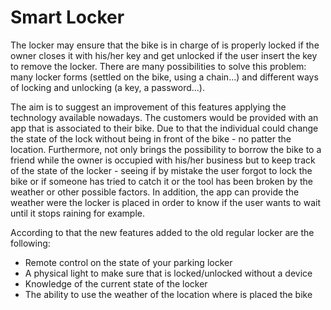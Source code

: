 # Smart Locker

The locker may ensure that the bike is in charge of is properly locked if the owner closes it with his/her key and get unlocked if the user insert the key to remove the locker. There are many possibilities to solve this problem: many locker forms (settled on the bike, using a chain...) and different ways of locking and unlocking (a key, a password...).

The aim is to suggest an improvement of this features applying the technology available nowadays. The customers would be provided with an app that is associated to their bike. Due to that the individual could change the state of the lock without being in front of the bike - no patter the location. Furthermore, not only brings the possibility to borrow the bike to a friend while the owner is occupied with his/her business but to keep track of the state of the locker - seeing if by mistake the user forgot to lock the bike or if someone has tried to catch it or the tool has been broken by the weather or other possible factors. In addition, the app can provide the weather were the locker is placed in order to know if the user wants to wait until it stops raining for example.

According to that the new features added to the old regular locker are the following:
  * Remote control on the state of your parking locker
  * A physical light to make sure that is locked/unlocked without a device
  * Knowledge of the current state of the locker
  * The ability to use the weather of the location where is placed the bike
